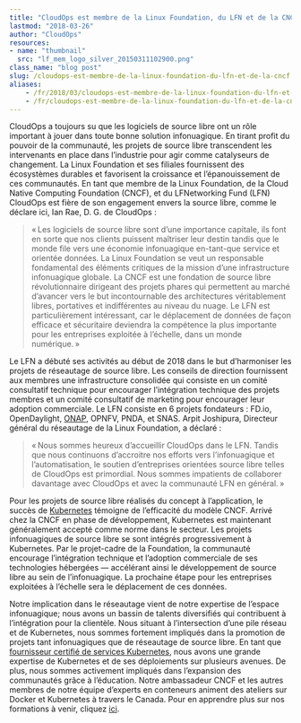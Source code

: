 ```yaml
---
title: "CloudOps est membre de la Linux Foundation, du LFN et de la CNCF"
lastmod: "2018-03-26"
author: "CloudOps"
resources:
- name: "thumbnail"
  src: "lf_mem_logo_silver_20150311102900.png"
class_name: "blog post"
slug: /cloudops-est-membre-de-la-linux-foundation-du-lfn-et-de-la-cncf
aliases:
    - /fr/2018/03/cloudops-est-membre-de-la-linux-foundation-du-lfn-et-de-la-cncf/
    - /fr/cloudops-est-membre-de-la-linux-foundation-du-lfn-et-de-la-cncf
---
```


<p>CloudOps a toujours su que les logiciels de source libre ont un rôle important à jouer dans toute bonne solution infonuagique. En tirant profit du pouvoir de la communauté, les projets de source libre transcendent les intervenants en place dans l’industrie pour agir comme catalyseurs de changement. La Linux Foundation et ses filiales fournissent des écosystèmes durables et favorisent la croissance et l’épanouissement de ces communautés. En tant que membre de la Linux Foundation, de la Cloud Native Computing Foundation (CNCF), et du LFNetworking Fund (LFN) CloudOps est fière de son engagement envers la source libre, comme le déclare ici, Ian Rae, D. G. de CloudOps :</p><blockquote><p>« Les logiciels de source libre sont d’une importance capitale, ils font en sorte que nos clients puissent maîtriser leur destin tandis que le monde file vers une économie infonuagique en-tant-que service et orientée données. La Linux Foundation se veut un responsable fondamental des éléments critiques de la mission d’une infrastructure infonuagique globale. La CNCF est une fondation de source libre révolutionnaire dirigeant des projets phares qui permettent au marché d’avancer vers le but incontournable des architectures véritablement libres, portatives et indifférentes au niveau du nuage. Le LFN est particulièrement intéressant, car le déplacement de données de façon efficace et sécuritaire deviendra la compétence la plus importante pour les entreprises exploitée à l’échelle, dans un monde numérique. »</p></blockquote><p>Le LFN a débuté ses activités au début de 2018 dans le but d’harmoniser les projets de réseautage de source libre. Les conseils de direction fournissent aux membres une infrastructure consolidée qui consiste en un comité consultatif technique pour encourager l’intégration technique des projets membres et un comité consultatif de marketing pour encourager leur adoption commerciale. Le LFN consiste en 6 projets fondateurs : FD.io, OpenDaylight, <a href="https://www.cloudops.com/fr/2018/03/conteneuriser-une-paro-plateforme-dautomatisation-de-reseau-ouverte-par-souci-defficacite-les-raisons-pour-lesquelles-bell-a-cree-la-gop-avec-kubernetes/" target="_blank">ONAP</a>, OPNFV, PNDA, et SNAS. Arpit Joshipura, Directeur général du réseautage de la Linux Foundation, a déclaré :</p><blockquote><p>« Nous sommes heureux d’accueillir CloudOps dans le LFN. Tandis que nous continuons d’accroitre nos efforts vers l’infonuagique et l’automatisation, le soutien d’entreprises orientées source libre telles de CloudOps est primordial. Nous sommes impatients de collaborer davantage avec CloudOps et avec la communauté LFN en général. »</p></blockquote><p>Pour les projets de source libre réalisés du concept à l’application, le succès de <a href="https://www.cloudops.com/fr/2018/02/perdus-en-mer-comment-naviguer-sur-les-eaux-complexes-de-kubernetes-2/" target="_blank">Kubernetes</a> témoigne de l’efficacité du modèle CNCF. Arrivé chez la CNCF en phase de développement, Kubernetes est maintenant généralement accepté comme norme dans le secteur. Les projets infonuagiques de source libre se sont intégrés progressivement à Kubernetes. Par le projet-cadre de la Foundation, la communauté encourage l’intégration technique et l’adoption commerciale de ses technologies hébergées — accélérant ainsi le développement de source libre au sein de l’infonuagique. La prochaine étape pour les entreprises exploitées à l’échelle sera le déplacement de ces données.</p><p>Notre implication dans le réseautage vient de notre expertise de l’espace infonuagique; nous avons un bassin de talents diversifiés qui contribuent à l’intégration pour la clientèle. Nous situant à l’intersection d’une pile réseau et de Kubernetes, nous sommes fortement impliqués dans la promotion de projets tant infonuagiques que de réseautage de source libre. En tant que <a href="https://www.cloudops.com/fr/2018/03/cloudops-est-un-fournisseur-certifie-de-services-kubernetes-2/" target="_blank">fournisseur certifié de services Kubernetes</a>, nous avons une grande expertise de Kubernetes et de ses déploiements sur plusieurs avenues. De plus, nous sommes activement impliqués dans l’expansion des communautés grâce à l’éducation. Notre ambassadeur CNCF et les autres membres de notre équipe d’experts en conteneurs animent des ateliers sur Docker et Kubernetes à travers le Canada. Pour en apprendre plus sur nos formations à venir, cliquez <a href="https://www.cloudops.com/fr/ateliers-docker-kubernetes/" target="_blank">ici</a>.</p>
